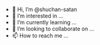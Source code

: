 - 👋 Hi, I’m @shuchan-satan
- 👀 I’m interested in ...
- 🌱 I’m currently learning ...
- 💞️ I’m looking to collaborate on ...
- 📫 How to reach me ...

<!---
shuchan-satan/shuchan-satan is a ✨ special ✨ repository because its `README.md` (this file) appears on your GitHub profile.
You can click the Preview link to take a look at your changes.
--->
